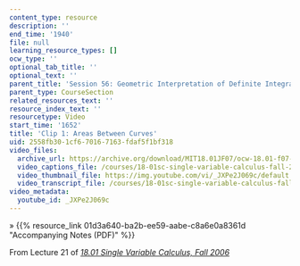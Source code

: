 ```yaml
---
content_type: resource
description: ''
end_time: '1940'
file: null
learning_resource_types: []
ocw_type: ''
optional_tab_title: ''
optional_text: ''
parent_title: 'Session 56: Geometric Interpretation of Definite Integrals'
parent_type: CourseSection
related_resources_text: ''
resource_index_text: ''
resourcetype: Video
start_time: '1652'
title: 'Clip 1: Areas Between Curves'
uid: 2558fb30-1cf6-7016-7163-fdaf5f1bf318
video_files:
  archive_url: https://archive.org/download/MIT18.01JF07/ocw-18.01-f07-lec21_300k.mp4
  video_captions_file: /courses/18-01sc-single-variable-calculus-fall-2010/d8c66a44dfe4586eaf0d2723b2e47661_JXPe2J069c.vtt
  video_thumbnail_file: https://img.youtube.com/vi/_JXPe2J069c/default.jpg
  video_transcript_file: /courses/18-01sc-single-variable-calculus-fall-2010/33e1e034ed555d5b12fac93b03cc51b5_JXPe2J069c.pdf
video_metadata:
  youtube_id: _JXPe2J069c
---
```


» {{% resource_link 01d3a640-ba2b-ee59-aabe-c8a6e0a8361d "Accompanying Notes (PDF)" %}}

From Lecture 21 of [_18.01 Single Variable Calculus, Fall 2006_](/courses/18-01-single-variable-calculus-fall-2006/video_galleries/video-lectures)

